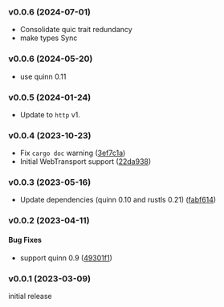 ### v0.0.6 (2024-07-01)
* Consolidate quic trait redundancy
* make types Sync

### v0.0.6 (2024-05-20)
* use quinn 0.11

### v0.0.5 (2024-01-24)

* Update to `http` v1.

### v0.0.4 (2023-10-23)

* Fix `cargo doc` warning ([3ef7c1a](https://github.com/hyperium/h3/commit/3ef7c1a37b635e8446322d8f8d3a68580a208ad8))
* Initial WebTransport support ([22da938](https://github.com/hyperium/h3/commit/22da9387f19d724852b3bf1dfd7e66f0fd45cb81))


### v0.0.3 (2023-05-16)

* Update dependencies (quinn 0.10 and rustls 0.21) ([fabf614](https://github.com/hyperium/h3/commit/fabf6149c9ee57d7803ea5fb4426f895cbb5d244))

### v0.0.2 (2023-04-11)

#### Bug Fixes

* support quinn 0.9 ([49301f1](https://github.com/hyperium/h3/commit/49301f18e15d3acffc2a8d8bea1a8038c5f3fe6d))


### v0.0.1 (2023-03-09)

initial release
